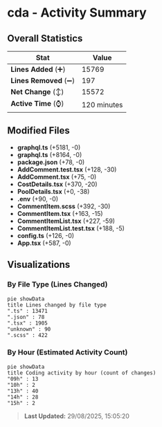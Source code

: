 # cda - Activity Summary 

## Overall Statistics

| Stat                   | Value                                                             |
| ---------------------- | ----------------------------------------------------------------- |
| **Lines Added** (➕)   | 15769                                          |
| **Lines Removed** (➖) | 197                                        |
| **Net Change** (↕)    | 15572                |
| **Active Time** (⌚)   | 120 minutes |


## Modified Files
- **graphql.ts** (+5181, -0)
- **graphql.ts** (+8164, -0)
- **package.json** (+78, -0)
- **AddComment.test.tsx** (+128, -30)
- **AddComment.tsx** (+75, -0)
- **CostDetails.tsx** (+370, -20)
- **PoolDetails.tsx** (+0, -38)
- **.env** (+90, -0)
- **CommentItem.scss** (+392, -30)
- **CommentItem.tsx** (+163, -15)
- **CommentItemList.tsx** (+227, -59)
- **CommentItemList.test.tsx** (+188, -5)
- **config.ts** (+126, -0)
- **App.tsx** (+587, -0)

## Visualizations

### By File Type (Lines Changed)

```mermaid
pie showData
title Lines changed by file type
".ts" : 13471
".json" : 78
".tsx" : 1905
"unknown" : 90
".scss" : 422
```

### By Hour (Estimated Activity Count)

```mermaid
pie showData
title Coding activity by hour (count of changes)
"09h" : 13
"10h" : 2
"13h" : 40
"14h" : 28
"15h" : 2
```


> **Last Updated:** 29/08/2025, 15:05:20